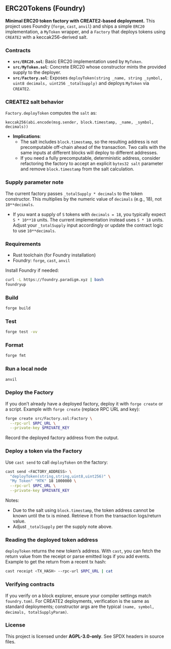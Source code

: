 ## ERC20Tokens (Foundry)

**Minimal ERC20 token factory with CREATE2-based deployment.** This project uses Foundry (`forge`, `cast`, `anvil`) and ships a simple `ERC20` implementation, a `MyToken` wrapper, and a `Factory` that deploys tokens using `CREATE2` with a keccak256-derived salt.

### Contracts

- **`src/ERC20.sol`**: Basic ERC20 implementation used by `MyToken`.
- **`src/MyToken.sol`**: Concrete ERC20 whose constructor mints the provided supply to the deployer.
- **`src/Factory.sol`**: Exposes `deployToken(string _name, string _symbol, uint8 decimals, uint256 _totalSupply)` and deploys `MyToken` via `CREATE2`.

### CREATE2 salt behavior

`Factory.deployToken` computes the `salt` as:

```solidity
keccak256(abi.encode(msg.sender, block.timestamp, _name, _symbol, decimals))
```

- **Implications**:
  - The salt includes `block.timestamp`, so the resulting address is not precomputable off-chain ahead of the transaction. Two calls with the same inputs at different blocks will deploy to different addresses.
  - If you need a fully precomputable, deterministic address, consider refactoring the factory to accept an explicit `bytes32 salt` parameter and remove `block.timestamp` from the salt calculation.

### Supply parameter note

The current factory passes `_totalSupply * decimals` to the token constructor. This multiplies by the numeric value of `decimals` (e.g., 18), not `10**decimals`.

- If you want a supply of `S` tokens with `decimals = 18`, you typically expect `S * 10**18` units. The current implementation instead uses `S * 18` units. Adjust your `_totalSupply` input accordingly or update the contract logic to use `10**decimals`.

### Requirements

- Rust toolchain (for Foundry installation)
- Foundry: `forge`, `cast`, `anvil`

Install Foundry if needed:

```bash
curl -L https://foundry.paradigm.xyz | bash
foundryup
```

### Build

```bash
forge build
```

### Test

```bash
forge test -vv
```

### Format

```bash
forge fmt
```

### Run a local node

```bash
anvil
```

### Deploy the Factory

If you don’t already have a deployed factory, deploy it with `forge create` or a script. Example with `forge create` (replace RPC URL and key):

```bash
forge create src/Factory.sol:Factory \
  --rpc-url $RPC_URL \
  --private-key $PRIVATE_KEY
```

Record the deployed factory address from the output.

### Deploy a token via the Factory

Use `cast send` to call `deployToken` on the factory:

```bash
cast send <FACTORY_ADDRESS> \
  "deployToken(string,string,uint8,uint256)" \
  "My Token" "MTK" 18 1000000 \
  --rpc-url $RPC_URL \
  --private-key $PRIVATE_KEY
```

Notes:

- Due to the salt using `block.timestamp`, the token address cannot be known until the tx is mined. Retrieve it from the transaction logs/return value.
- Adjust `_totalSupply` per the supply note above.

### Reading the deployed token address

`deployToken` returns the new token’s address. With `cast`, you can fetch the return value from the receipt or parse emitted logs if you add events. Example to get the return from a recent tx hash:

```bash
cast receipt <TX_HASH> --rpc-url $RPC_URL | cat
```

### Verifying contracts

If you verify on a block explorer, ensure your compiler settings match `foundry.toml`. For CREATE2 deployments, verification is the same as standard deployments; constructor args are the typical `(name, symbol, decimals, totalSupplyParam)`.

### License

This project is licensed under **AGPL-3.0-only**. See SPDX headers in source files.
